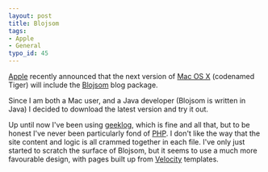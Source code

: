 ```yaml
---
layout: post
title: Blojsom
tags:
- Apple
- General
typo_id: 45
---
```

<p><a class="external" href="https://www.apple.com/">Apple</a> recently announced that the next version of <a class="external" href="https://www.apple.com/macosx/">Mac OS X</a> (codenamed Tiger) will include the <a class="external" href="https://github.com/timothystone/blojsom">Blojsom</a> blog package.</p>

<p>Since I am both a Mac user, and a Java developer (Blojsom is written in Java) I decided to download the latest version and try it out.</p>

<p>Up until now I've been using <a class="external" href="https://www.geeklog.net/">geeklog</a>, which is fine and all that, but to be honest I've never been particularly fond of <a class="external" href="https://www.php.net/">PHP</a>.
I don't like the way that the site content and logic is all crammed together in each file.
I've only just started to scratch the surface of Blojsom, but it seems to use a much more favourable design, with pages built up from <a class="external" href="https://velocity.apache.org">Velocity</a> templates.
